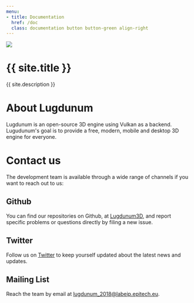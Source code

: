 ```yaml
---
menu:
- title: Documentation
  href: /doc
  class: documentation button button-green align-right
---
```


<div id="title">
    <img src="https://cdn.rawgit.com/Lugdunum3D/Visual-Identity/dee42e2c/logo/dist/long.svg" id="logo"/>
    <h1>{{ site.title }}</h1>
    <p>{{ site.description }}</p>
</div>

# About Lugdunum

Lugdunum is an open-source 3D engine using Vulkan as a backend. Lugudunum's goal is to provide a free, modern, mobile and desktop 3D engine for everyone.

# Contact us

The development team is available through a wide range of channels if you want to reach out to us:

## Github

You can find our repositories on Github, at [Lugdunum3D](https://github.com/Lugdunum3D "Lugdunum3D's Github organization"), and report specific problems or questions directly by filing a new issue.

## Twitter

Follow us on [Twitter](https://twitter.com/Lugdunum3D) to keep yourself updated about the latest news and updates.

## Mailing List

Reach the team by email at [lugdunum_2018@labeip.epitech.eu](mailto:lugdunum_2018@labeip.epitech.eu).
